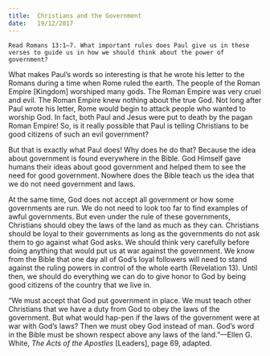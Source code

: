 ```yaml
---
title:  Christians and the Government
date:   19/12/2017
---
```


`Read Romans 13:1–7. What important rules does Paul give us in these verses to guide us in how we should think about the power of government?`

What makes Paul’s words so interesting is that he wrote his letter to the Romans during a time when Rome ruled the earth. The people of the Roman Empire [Kingdom] worshiped many gods. The Roman Empire was very cruel and evil. The Roman Empire knew nothing about the true God. Not long after Paul wrote his letter, Rome would begin to attack people who wanted to worship God. In fact, both Paul and Jesus were put to death by the pagan Roman Empire! So, is it really possible that Paul is telling Christians to be good citizens of such an evil government?

But that is exactly what Paul does! Why does he do that? Because the idea about government is found everywhere in the Bible. God Himself gave humans their ideas about good government and helped them to see the need for good government. Nowhere does the Bible teach us the idea that we do not need government and laws.

At the same time, God does not accept all government or how some governments are run. We do not need to look too far to find examples of awful governments. But even under the rule of these governments, Christians should obey the laws of the land as much as they can. Christians should be loyal to their governments as long as the governments do not ask them to go against what God asks. We should think very carefully before doing anything that would put us at war against the government. We know from the Bible that one day all of God’s loyal followers will need to stand against the ruling powers in control of the whole earth (Revelation 13). Until then, we should do everything we can do to give honor to God by being good citizens of the country that we live in.

“We must accept that God put government in place. We must teach other Christians that we have a duty from God to obey the laws of the government. But what would hap-pen if the laws of the government were at war with God’s laws? Then we must obey God instead of man. God’s word in the Bible must be shown respect above any laws of the land.”—Ellen G. White, *The Acts of the Apostles* [Leaders], page 69, adapted.

